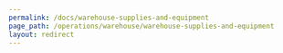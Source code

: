```yaml
---
permalink: /docs/warehouse-supplies-and-equipment
page_path: /operations/warehouse/warehouse-supplies-and-equipment
layout: redirect
---
```

